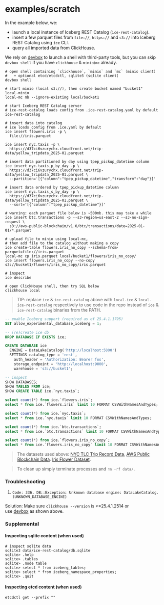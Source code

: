 # examples/scratch

In the example below, we:

- launch a local instance of Iceberg REST Catalog (`ice-rest-catalog`).
- insert a few parquet files from `file://`, `https://` and `s3://` into Iceberg REST Catalog using `ice` CLI.
- query all imported data from ClickHouse.

We rely on [devbox](https://www.jetify.com/docs/devbox/installing_devbox/) to launch a shell with third-party tools, 
but you can skip `devbox shell` if you have `clickhouse` & `minio`/`mc` already. 

```shell
# open shell containing `clickhouse`, `minio` and `mc` (minio client) 
#   + optional etcd/etcdctl, sqlite3 (sqlite client)
devbox shell

# start minio (local s3://), then create bucket named "bucket1"
local-minio
local-mc mb --ignore-existing local/bucket1

# start Iceberg REST Catalog server
# ice-rest-catalog loads config from .ice-rest-catalog.yaml by default 
ice-rest-catalog

# insert data into catalog
# ice loads config from .ice.yaml by default
ice insert flowers.iris -p \
  file://iris.parquet

ice insert nyc.taxis -p \
  https://d37ci6vzurychx.cloudfront.net/trip-data/yellow_tripdata_2025-01.parquet

# insert data partitioned by day using tpep_pickup_datetime column
ice insert nyc.taxis_p_by_day -p \
  https://d37ci6vzurychx.cloudfront.net/trip-data/yellow_tripdata_2025-01.parquet \
  --partition='[{"column":"tpep_pickup_datetime","transform":"day"}]'
  
# insert data ordered by tpep_pickup_datetime column
ice insert nyc.taxis_s_by_day -p \
  https://d37ci6vzurychx.cloudfront.net/trip-data/yellow_tripdata_2025-01.parquet \
  --sort='[{"column":"tpep_pickup_datetime"}]'

# warning: each parquet file below is ~500mb. this may take a while
ice insert btc.transactions -p --s3-region=us-east-2 --s3-no-sign-request \
  s3://aws-public-blockchain/v1.0/btc/transactions/date=2025-01-01/*.parquet

# upload file to minio using local-mc,
# then add file to the catalog without making a copy
ice create-table flowers.iris_no_copy --schema-from-parquet=file://iris.parquet
local-mc cp iris.parquet local/bucket1/flowers/iris_no_copy/
ice insert flowers.iris_no_copy --no-copy s3://bucket1/flowers/iris_no_copy/iris.parquet

# inspect
ice describe

# open ClickHouse shell, then try SQL below 
clickhouse local
```

> TIP: replace `ice` & `ice-rest-catalog` above with `local-ice` & `local-ice-rest-catalog` respectively to use
code in the repo instead of `ice` & `ice-rest-catalog` binaries from the PATH.

```sql
-- enable Iceberg support (required as of 25.4.1.1795)
SET allow_experimental_database_iceberg = 1;

-- (re)create ice db  
DROP DATABASE IF EXISTS ice;

CREATE DATABASE ice
  ENGINE = DataLakeCatalog('http://localhost:5000')
  SETTINGS catalog_type = 'rest',
    auth_header = 'Authorization: Bearer foo', 
    storage_endpoint = 'http://localhost:9000', 
    warehouse = 's3://bucket1';

-- inspect
SHOW DATABASES;
SHOW TABLES FROM ice;
SHOW CREATE TABLE ice.`nyc.taxis`;

select count(*) from ice.`flowers.iris`;
select * from ice.`flowers.iris` limit 10 FORMAT CSVWithNamesAndTypes;

select count(*) from ice.`nyc.taxis`;
select * from ice.`nyc.taxis` limit 10 FORMAT CSVWithNamesAndTypes;

select count(*) from ice.`btc.transactions`;
select * from ice.`btc.transactions` limit 10 FORMAT CSVWithNamesAndTypes;

select count(*) from ice.`flowers.iris_no_copy`;
select * from ice.`flowers.iris_no_copy` limit 10 FORMAT CSVWithNamesAndTypes;
```

> The datasets used above:
> [NYC TLC Trip Record Data](https://www.nyc.gov/site/tlc/about/tlc-trip-record-data.page),
> [AWS Public Blockchain Data](https://registry.opendata.aws/aws-public-blockchain/).
> [Iris Flower Dataset](https://www.tablab.app/parquet/sample).

> To clean up simply terminate processes and `rm -rf data/`.

### Troubleshooting

1. `Code: 336. DB::Exception: Unknown database engine: DataLakeCatalog. (UNKNOWN_DATABASE_ENGINE)`

Solution: Make sure `clickhouse --version` is >=25.4.1.2514 or   
use [devbox](https://www.jetify.com/docs/devbox/installing_devbox/) as shown above.   

### Supplemental

#### Inspecting sqlite content (when used)

```shell
# inspect sqlite data
sqlite3 data/ice-rest-catalog/db.sqlite
sqlite> .help
sqlite> .tables
sqlite> .mode table
sqlite> select * from iceberg_tables;
sqlite> select * from iceberg_namespace_properties;
sqlite> .quit
```

#### Inspecting etcd content (when used)

```shell
etcdctl get --prefix ""
```
